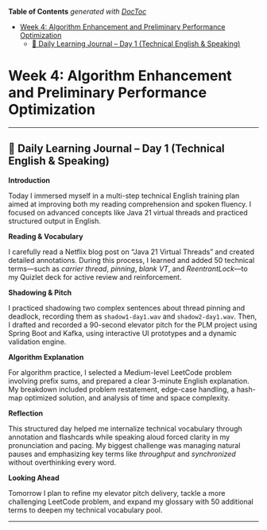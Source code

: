 <!-- START doctoc generated TOC please keep comment here to allow auto update -->
<!-- DON'T EDIT THIS SECTION, INSTEAD RE-RUN doctoc TO UPDATE -->
**Table of Contents**  *generated with [DocToc](https://github.com/thlorenz/doctoc)*

- [Week 4: Algorithm Enhancement and Preliminary Performance Optimization](#week-4-algorithm-enhancement-and-preliminary-performance-optimization)
  - [📘 Daily Learning Journal – Day 1 (Technical English & Speaking)](#-daily-learning-journal--day-1-technical-english--speaking)

<!-- END doctoc generated TOC please keep comment here to allow auto update -->

# Week 4: Algorithm Enhancement and Preliminary Performance Optimization

---

## 📘 Daily Learning Journal – Day 1 (Technical English & Speaking)

**Introduction**

Today I immersed myself in a multi-step technical English training plan aimed at improving both my reading comprehension and spoken fluency. I focused on advanced concepts like Java 21 virtual threads and practiced structured output in English.

**Reading & Vocabulary**

I carefully read a Netflix blog post on “Java 21 Virtual Threads” and created detailed annotations. During this process, I learned and added 50 technical terms—such as *carrier thread*, *pinning*, *blank VT*, and *ReentrantLock*—to my Quizlet deck for active review and reinforcement.

**Shadowing & Pitch**

I practiced shadowing two complex sentences about thread pinning and deadlock, recording them as `shadow1-day1.wav` and `shadow2-day1.wav`. Then, I drafted and recorded a 90-second elevator pitch for the PLM project using Spring Boot and Kafka, using interactive UI prototypes and a dynamic validation engine.

**Algorithm Explanation**

For algorithm practice, I selected a Medium-level LeetCode problem involving prefix sums, and prepared a clear 3-minute English explanation. My breakdown included problem restatement, edge-case handling, a hash-map optimized solution, and analysis of time and space complexity.

**Reflection**

This structured day helped me internalize technical vocabulary through annotation and flashcards while speaking aloud forced clarity in my pronunciation and pacing. My biggest challenge was managing natural pauses and emphasizing key terms like *throughput* and *synchronized* without overthinking every word.

**Looking Ahead**

Tomorrow I plan to refine my elevator pitch delivery, tackle a more challenging LeetCode problem, and expand my glossary with 50 additional terms to deepen my technical vocabulary pool.

---
